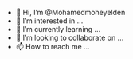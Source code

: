 - 👋 Hi, I’m @Mohamedmoheyelden
- 👀 I’m interested in ...
- 🌱 I’m currently learning ...
- 💞️ I’m looking to collaborate on ...
- 📫 How to reach me ...

<!---
Mohamedmoheyelden/Mohamedmoheyelden is a ✨ special ✨ repository because its `README.md` (this file) appears on your GitHub profile.
You can click the Preview link to take a look at your changes.
--->
